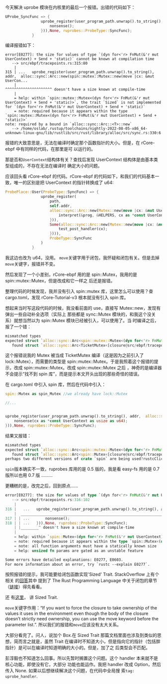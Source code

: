 今天解决 uprobe 模块在内核里的最后一个报错。出错的代码如下：

```rust
UProbe_SyncFunc => {
                uprobe_register(user_program_path.unwrap().to_string(), addr,  alloc::sync::Arc::new(spin::mutex::Mutex::new(move |cx: &mut UserContext| {
                    nonsense();
                })),None, ruprobes::ProbeType::SyncFunc);
            }
```

编译报错如下：

```shell
error[E0277]: the size for values of type `(dyn for<'r> FnMut(&'r mut UserContext) + Send + 'static)` cannot be known at compilation time
   --> src/ebpf/tracepoints.rs:315:80
    |
315 | ...   uprobe_register(user_program_path.unwrap().to_string(), addr,  alloc::sync::Arc::new(spin::mutex::Mutex::new(move |cx: &mut UserCon...
    |                                                                      ^^^^^^^^^^^^^^^^^^^^^ doesn't have a size known at compile-time
    |
    = help: within `spin::mutex::Mutex<(dyn for<'r> FnMut(&'r mut UserContext) + Send + 'static)>`, the trait `Sized` is not implemented for `(dyn for<'r> FnMut(&'r mut UserContext) + Send + 'static)`
    = note: required because it appears within the type `spin::mutex::Mutex<(dyn for<'r> FnMut(&'r mut UserContext) + Send + 'static)>`
note: required by a bound in `alloc::sync::Arc::<T>::new`
   --> /home/oslab/.rustup/toolchains/nightly-2022-08-05-x86_64-unknown-linux-gnu/lib/rustlib/src/rust/library/alloc/src/sync.rs:330:6
```

报错的大致意思是，无法在编译时确定那个函数指针的大小。但是，在 rCore-ebpf 中有同样的代码，在那里是可
以运行的。

那是否和`UserContext`结构体有关？查找后发现 UserContext 结构体是由基本类型组成的，不存在无法在编译时
确定大小的问题。

应该回头看 rCore-ebpf 的代码。rCore-ebpf 的代码如下，和我们的代码基本一致，唯一的区别是把
UserContext 的指针转换成了 u64:

```rust
ProbePlace::User(ProbeType::SyncFunc) => {
                uprobe_register(
                    path,
                    self.addr,
                    alloc::sync::Arc::new(Mutex::new(move |cx: &mut UserContext| {
                        interpret(&prog, &HELPERS, cx as *const UserContext as usize as u64);
                    })),
                    Some(alloc::sync::Arc::new(Mutex::new(move |cx: &mut UserContext| {
                        test_post_handler(cx);
                    }))),
                    ProbeType::SyncFunc
                )
            }
```

我这边也改为 u64，没用。 `move`关键字用于闭包，我怀疑和闭包有关。但是去掉`move`关键字，报错并不变。

然后发现了一个小差别，rCore-ebpf 用的是 spin::Mutex，我用的是 spin::mutex::Mutex，但是改成和它一样之
后还是报错。

整理代码的时候发现，我并没有引入 spin::mutex 库，这里怎么可以使用？查 cargo.toml，发现
rCore-Tutorial-v3 根本就没有引入 spin 库。

想起来当时写这段代码的时候，我没看前面的 use，直接写 Mutex::new，发现有弹出一些自动补全选项（实际上
那些都是 sync::Mutex 模块的，和我这个没关系）就想当然以为 spin::Mutex 模块已经被引入，可以使用了。当
时编译之后，报了一个错：

```rust
mismatched types
expected struct `alloc::sync::Arc<spin::mutex::Mutex<(dyn for<'r> FnMut(&'r mut UserContext) + Send + 'static)>>`
   found struct `alloc::sync::Arc<TicketMutex<[closure@src/ebpf/tracepoints.rs:316:113: 316:140]>>`
```

这个报错说我的 Mutex 被当成 TicketMutex 编译（这是因为之前引入了 lock::Mutex），而需要的类型是
spin::mutex::Mutex。于是我照着这个报错的提示，改成 spin::mutex::Mutex。改成 spin::mutex::Mutex 之后
，神奇的是编译器不会提示“找不到 spin 库”，而是提示本文开头出现的那些奇怪的错误。

在 cargo.toml 中引入 spin 库，然后在代码中引入：

```rust
spin::Mutex as spin_Mutex //we already have lock::Mutex

//...


uprobe_register(user_program_path.unwrap().to_string(), addr,  alloc::sync::Arc::new(spin_Mutex::new(move |cx: &mut UserContext| {
	nonsense(cx as *const UserContext as usize as u64);
})),None, ruprobes::ProbeType::SyncFunc);
```

结果又报错：

```rust
mismatched types
expected struct `alloc::sync::Arc<spin::mutex::Mutex<(dyn for<'r> FnMut(&'r mut UserContext) + Send + 'static)>>`
   found struct `alloc::sync::Arc<spin::Mutex<[closure@src/ebpf/tracepoints.rs:316:118: 316:145]>>`
perhaps two different versions of crate `spin` are being used?rustcClick for full compiler
```

`spin`版本确实不一致，ruprobes 库用的是 0.5 版的，我是看 easy-fs 用的是 0.7 版所以也用 0.7 版
.........

更糟糕的是，改完之后，回到原点......

```rust
error[E0277]: the size for values of type `(dyn for<'r> FnMut(&'r mut UserContext) + Send + 'static)` cannot be known at compilation time
   --> src/ebpf/tracepoints.rs:316:102
    |
316 |   ...   uprobe_register(user_program_path.unwrap().to_string(), addr,  alloc::sync::Arc::new(spin_Mutex::new(move |cx: &mut UserContext| {
    |  ____________________________________________________________________________________________^
317 | | ...       nonsense();
318 | | ...   })),None, ruprobes::ProbeType::SyncFunc);
    | |________^ doesn't have a size known at compile-time
    |
    = help: within `spin::Mutex<(dyn for<'r> FnMut(&'r mut UserContext) + Send + 'static)>`, the trait `Sized` is not implemented for `(dyn for<'r> FnMut(&'r mut UserContext) + Send + 'static)`
    = note: required because it appears within the type `spin::Mutex<(dyn for<'r> FnMut(&'r mut UserContext) + Send + 'static)>`
    = note: all function arguments must have a statically known size
    = help: unsized fn params are gated as an unstable feature

Some errors have detailed explanations: E0277, E0603.
For more information about an error, try `rustc --explain E0277`.
```

按照报错的提示，我可能要给闭包函数实现'Sized' Trait. StackOverflow 上有个相关
的[回答](https://stackoverflow.com/questions/32618872/sized-is-not-implemented-for-the-type-fn)其中
提到了 The Rust Programming Language 中关于闭包的章节
（[链接](https://doc.rust-lang.org/stable/book/ch13-01-closures.html)）得先看看。

还
有[这里](https://doc.rust-lang.org/stable/book/ch19-04-advanced-types.html?highlight=sized#dynamically-sized-types-and-the-sized-trait)，
讲 Sized Trait.

`move`关键字作用：“If you want to force the closure to take ownership of the values it uses in the
environment even though the body of the closure doesn’t strictly need ownership, you can use the
move keyword before the parameter list.”. 所以我们的报错和`move`应该没有太大关系。

大部分看完了。问人，说加个 Box.在 Sized Trait 那篇文档里面也涉及到类似的思想，简而言之就是，虽然
Trait 在编译时不知道大小，但是指向它的指针（包括胖指针）是可以在编译时知道明确的大小的。但是，加了之
后类型会不匹配。

彭淳毅也不知道怎么回事。所以先暂时搁置这个问题。这个 handler 本来就不是核心功能，即使没有它，大部分
功能也能运作。我把 handler 改成 Option，然后传入 None. 如果以后想继续解决这个问题，在代码中全局搜
索`tag: uprobe_handler`.
